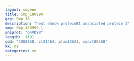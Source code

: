 ```yaml
---
layout: smgene
title: Smp_180990
grp: Smp_18
description: "heat shock proteinB1 associated protein 1"
smp: Smp_180990.1
uniprot: "G4VDY8"
length:  1191
cdd: "COG2850, cl21464, pfam13621, smart00558"
kk: ns
categories: sm
---
```

